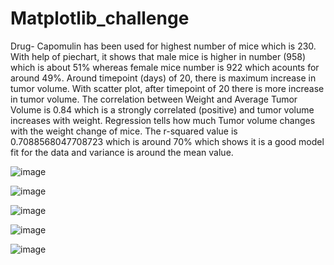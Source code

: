 # Matplotlib_challenge

Drug- Capomulin has been used for highest number of mice which is 230.
With help of piechart, it shows that male mice is higher in number (958) which is about 51% whereas female mice number is 922 which acounts for around 49%.
Around timepoint (days) of 20, there is maximum increase in tumor volume.
With scatter plot, after timepoint of 20 there is more increase in tumor volume.
The correlation between Weight and Average Tumor Volume is 0.84 which is a strongly correlated (positive) and tumor volume increases with weight.
Regression tells how much Tumor volume changes with the weight change of mice. The r-squared value is 0.7088568047708723 which is around 70% which shows it     is a good model fit for the data and variance is around the mean value.


![image](https://user-images.githubusercontent.com/119129801/215385916-80370799-cc8f-4c36-a697-0e67f7c096cd.png)


![image](https://user-images.githubusercontent.com/119129801/215385996-d832c07f-afa4-4c23-9b3c-9d22d77154f3.png)


![image](https://user-images.githubusercontent.com/119129801/215386031-4db6d928-fb66-4315-a4da-8eb6292b0aab.png)


![image](https://user-images.githubusercontent.com/119129801/215386079-4d5eefa7-acf7-429a-b965-324bf98426e5.png)


![image](https://user-images.githubusercontent.com/119129801/215386115-d7278192-7806-486e-b5f4-6f1915b2aa77.png)

